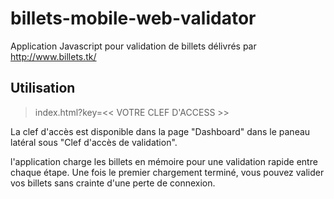 # billets-mobile-web-validator
Application Javascript pour validation de billets délivrés par http://www.billets.tk/

## Utilisation

> index.html?key=<< VOTRE CLEF D'ACCESS >>

La clef d'accès est disponible dans la page "Dashboard" dans le paneau latéral sous "Clef d'accès de validation".

l'application charge les billets en mémoire pour une validation rapide entre chaque étape. Une fois le premier chargement terminé, vous pouvez valider vos billets sans crainte d'une perte de connexion.
